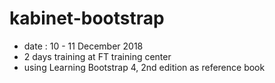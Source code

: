 # kabinet-bootstrap
- date : 10 - 11 December 2018
- 2 days training at FT training center
- using Learning Bootstrap 4, 2nd edition as reference book
